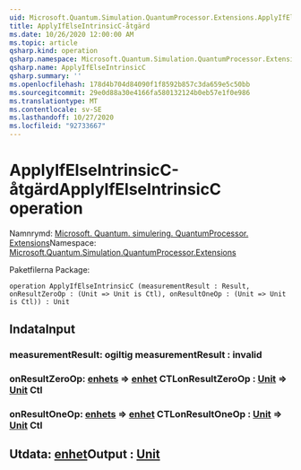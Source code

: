 ```yaml
---
uid: Microsoft.Quantum.Simulation.QuantumProcessor.Extensions.ApplyIfElseIntrinsicC
title: ApplyIfElseIntrinsicC-åtgärd
ms.date: 10/26/2020 12:00:00 AM
ms.topic: article
qsharp.kind: operation
qsharp.namespace: Microsoft.Quantum.Simulation.QuantumProcessor.Extensions
qsharp.name: ApplyIfElseIntrinsicC
qsharp.summary: ''
ms.openlocfilehash: 178d4b704d84090f1f8592b857c3da659e5c50bb
ms.sourcegitcommit: 29e0d88a30e4166fa580132124b0eb57e1f0e986
ms.translationtype: MT
ms.contentlocale: sv-SE
ms.lasthandoff: 10/27/2020
ms.locfileid: "92733667"
---
```

# <a name="applyifelseintrinsicc-operation"></a><span data-ttu-id="57dd0-102">ApplyIfElseIntrinsicC-åtgärd</span><span class="sxs-lookup"><span data-stu-id="57dd0-102">ApplyIfElseIntrinsicC operation</span></span>

<span data-ttu-id="57dd0-103">Namnrymd: [Microsoft. Quantum. simulering. QuantumProcessor. Extensions](xref:Microsoft.Quantum.Simulation.QuantumProcessor.Extensions)</span><span class="sxs-lookup"><span data-stu-id="57dd0-103">Namespace: [Microsoft.Quantum.Simulation.QuantumProcessor.Extensions](xref:Microsoft.Quantum.Simulation.QuantumProcessor.Extensions)</span></span>

<span data-ttu-id="57dd0-104">Paketfilerna [](https://nuget.org/packages/)</span><span class="sxs-lookup"><span data-stu-id="57dd0-104">Package: [](https://nuget.org/packages/)</span></span>




```qsharp
operation ApplyIfElseIntrinsicC (measurementResult : Result, onResultZeroOp : (Unit => Unit is Ctl), onResultOneOp : (Unit => Unit is Ctl)) : Unit
```


## <a name="input"></a><span data-ttu-id="57dd0-105">Indata</span><span class="sxs-lookup"><span data-stu-id="57dd0-105">Input</span></span>

### <a name="measurementresult--__invalidresult__"></a><span data-ttu-id="57dd0-106">measurementResult: __ogiltig <Result>__</span><span class="sxs-lookup"><span data-stu-id="57dd0-106">measurementResult : __invalid<Result>__</span></span>




### <a name="onresultzeroop--unit--unit-ctl"></a><span data-ttu-id="57dd0-107">onResultZeroOp: [enhets](xref:microsoft.quantum.lang-ref.unit) => [enhet](xref:microsoft.quantum.lang-ref.unit) CTL</span><span class="sxs-lookup"><span data-stu-id="57dd0-107">onResultZeroOp : [Unit](xref:microsoft.quantum.lang-ref.unit) => [Unit](xref:microsoft.quantum.lang-ref.unit) Ctl</span></span>




### <a name="onresultoneop--unit--unit-ctl"></a><span data-ttu-id="57dd0-108">onResultOneOp: [enhets](xref:microsoft.quantum.lang-ref.unit) => [enhet](xref:microsoft.quantum.lang-ref.unit) CTL</span><span class="sxs-lookup"><span data-stu-id="57dd0-108">onResultOneOp : [Unit](xref:microsoft.quantum.lang-ref.unit) => [Unit](xref:microsoft.quantum.lang-ref.unit) Ctl</span></span>





## <a name="output--unit"></a><span data-ttu-id="57dd0-109">Utdata: [enhet](xref:microsoft.quantum.lang-ref.unit)</span><span class="sxs-lookup"><span data-stu-id="57dd0-109">Output : [Unit](xref:microsoft.quantum.lang-ref.unit)</span></span>

